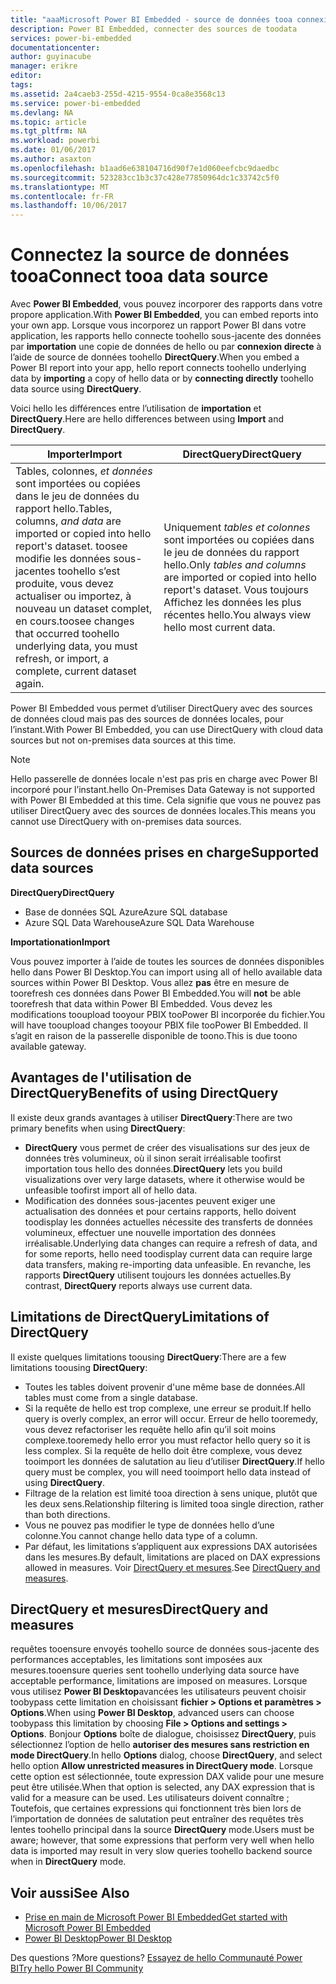 ```yaml
---
title: "aaaMicrosoft Power BI Embedded - source de données tooa connexion"
description: Power BI Embedded, connecter des sources de toodata
services: power-bi-embedded
documentationcenter: 
author: guyinacube
manager: erikre
editor: 
tags: 
ms.assetid: 2a4caeb3-255d-4215-9554-0ca8e3568c13
ms.service: power-bi-embedded
ms.devlang: NA
ms.topic: article
ms.tgt_pltfrm: NA
ms.workload: powerbi
ms.date: 01/06/2017
ms.author: asaxton
ms.openlocfilehash: b1aad6e638104716d90f7e1d060eefcbc9daedbc
ms.sourcegitcommit: 523283cc1b3c37c428e77850964dc1c33742c5f0
ms.translationtype: MT
ms.contentlocale: fr-FR
ms.lasthandoff: 10/06/2017
---
```

# <a name="connect-tooa-data-source"></a><span data-ttu-id="14992-103">Connectez la source de données tooa</span><span class="sxs-lookup"><span data-stu-id="14992-103">Connect tooa data source</span></span>
<span data-ttu-id="14992-104">Avec **Power BI Embedded**, vous pouvez incorporer des rapports dans votre propore application.</span><span class="sxs-lookup"><span data-stu-id="14992-104">With **Power BI Embedded**, you can embed reports into your own app.</span></span> <span data-ttu-id="14992-105">Lorsque vous incorporez un rapport Power BI dans votre application, les rapports hello connecte toohello sous-jacente des données par **importation** une copie de données de hello ou par **connexion directe** à l’aide de source de données toohello  **DirectQuery**.</span><span class="sxs-lookup"><span data-stu-id="14992-105">When you embed a Power BI report into your app, hello report connects toohello underlying data by **importing** a copy of hello data or by **connecting directly** toohello data source using **DirectQuery**.</span></span>

<span data-ttu-id="14992-106">Voici hello les différences entre l’utilisation de **importation** et **DirectQuery**.</span><span class="sxs-lookup"><span data-stu-id="14992-106">Here are hello differences between using **Import** and **DirectQuery**.</span></span>

| <span data-ttu-id="14992-107">Importer</span><span class="sxs-lookup"><span data-stu-id="14992-107">Import</span></span> | <span data-ttu-id="14992-108">DirectQuery</span><span class="sxs-lookup"><span data-stu-id="14992-108">DirectQuery</span></span> |
| --- | --- |
| <span data-ttu-id="14992-109">Tables, colonnes, *et données* sont importées ou copiées dans le jeu de données du rapport hello.</span><span class="sxs-lookup"><span data-stu-id="14992-109">Tables, columns, *and data* are imported or copied into hello report's dataset.</span></span> <span data-ttu-id="14992-110">toosee modifie les données sous-jacentes toohello s’est produite, vous devez actualiser ou importez, à nouveau un dataset complet, en cours.</span><span class="sxs-lookup"><span data-stu-id="14992-110">toosee changes that occurred toohello underlying data, you must refresh, or import, a complete, current dataset again.</span></span> |<span data-ttu-id="14992-111">Uniquement *tables et colonnes* sont importées ou copiées dans le jeu de données du rapport hello.</span><span class="sxs-lookup"><span data-stu-id="14992-111">Only *tables and columns* are imported or copied into hello report's dataset.</span></span> <span data-ttu-id="14992-112">Vous toujours Affichez les données les plus récentes hello.</span><span class="sxs-lookup"><span data-stu-id="14992-112">You always view hello most current data.</span></span> |

<span data-ttu-id="14992-113">Power BI Embedded vous permet d’utiliser DirectQuery avec des sources de données cloud mais pas des sources de données locales, pour l’instant.</span><span class="sxs-lookup"><span data-stu-id="14992-113">With Power BI Embedded, you can use DirectQuery with cloud data sources but not on-premises data sources at this time.</span></span>

> [!NOTE]
> <span data-ttu-id="14992-114">Hello passerelle de données locale n'est pas pris en charge avec Power BI incorporé pour l’instant.</span><span class="sxs-lookup"><span data-stu-id="14992-114">hello On-Premises Data Gateway is not supported with Power BI Embedded at this time.</span></span> <span data-ttu-id="14992-115">Cela signifie que vous ne pouvez pas utiliser DirectQuery avec des sources de données locales.</span><span class="sxs-lookup"><span data-stu-id="14992-115">This means you cannot use DirectQuery with on-premises data sources.</span></span>

## <a name="supported-data-sources"></a><span data-ttu-id="14992-116">Sources de données prises en charge</span><span class="sxs-lookup"><span data-stu-id="14992-116">Supported data sources</span></span>

<span data-ttu-id="14992-117">**DirectQuery**</span><span class="sxs-lookup"><span data-stu-id="14992-117">**DirectQuery**</span></span>
* <span data-ttu-id="14992-118">Base de données SQL Azure</span><span class="sxs-lookup"><span data-stu-id="14992-118">Azure SQL database</span></span>
* <span data-ttu-id="14992-119">Azure SQL Data Warehouse</span><span class="sxs-lookup"><span data-stu-id="14992-119">Azure SQL Data Warehouse</span></span>

<span data-ttu-id="14992-120">**Importationation**</span><span class="sxs-lookup"><span data-stu-id="14992-120">**Import**</span></span>

<span data-ttu-id="14992-121">Vous pouvez importer à l’aide de toutes les sources de données disponibles hello dans Power BI Desktop.</span><span class="sxs-lookup"><span data-stu-id="14992-121">You can import using all of hello available data sources within Power BI Desktop.</span></span> <span data-ttu-id="14992-122">Vous allez **pas** être en mesure de toorefresh ces données dans Power BI Embedded.</span><span class="sxs-lookup"><span data-stu-id="14992-122">You will **not** be able toorefresh that data within Power BI Embedded.</span></span> <span data-ttu-id="14992-123">Vous devez les modifications tooupload tooyour PBIX tooPower BI incorporée du fichier.</span><span class="sxs-lookup"><span data-stu-id="14992-123">You will have tooupload changes tooyour PBIX file tooPower BI Embedded.</span></span> <span data-ttu-id="14992-124">Il s’agit en raison de la passerelle disponible de toono.</span><span class="sxs-lookup"><span data-stu-id="14992-124">This is due toono available gateway.</span></span> 

## <a name="benefits-of-using-directquery"></a><span data-ttu-id="14992-125">Avantages de l'utilisation de DirectQuery</span><span class="sxs-lookup"><span data-stu-id="14992-125">Benefits of using DirectQuery</span></span>
<span data-ttu-id="14992-126">Il existe deux grands avantages à utiliser **DirectQuery**:</span><span class="sxs-lookup"><span data-stu-id="14992-126">There are two primary benefits when using **DirectQuery**:</span></span>

* <span data-ttu-id="14992-127">**DirectQuery** vous permet de créer des visualisations sur des jeux de données très volumineux, où il sinon serait irréalisable toofirst importation tous hello des données.</span><span class="sxs-lookup"><span data-stu-id="14992-127">**DirectQuery** lets you build visualizations over very large datasets, where it otherwise would be unfeasible toofirst import all of hello data.</span></span>
* <span data-ttu-id="14992-128">Modification des données sous-jacentes peuvent exiger une actualisation des données et pour certains rapports, hello doivent toodisplay les données actuelles nécessite des transferts de données volumineux, effectuer une nouvelle importation des données irréalisable.</span><span class="sxs-lookup"><span data-stu-id="14992-128">Underlying data changes can require a refresh of data, and for some reports, hello need toodisplay current data can require large data transfers, making re-importing data unfeasible.</span></span> <span data-ttu-id="14992-129">En revanche, les rapports **DirectQuery** utilisent toujours les données actuelles.</span><span class="sxs-lookup"><span data-stu-id="14992-129">By contrast, **DirectQuery** reports always use current data.</span></span>

## <a name="limitations-of-directquery"></a><span data-ttu-id="14992-130">Limitations de DirectQuery</span><span class="sxs-lookup"><span data-stu-id="14992-130">Limitations of DirectQuery</span></span>
   <span data-ttu-id="14992-131">Il existe quelques limitations toousing **DirectQuery**:</span><span class="sxs-lookup"><span data-stu-id="14992-131">There are a few limitations toousing **DirectQuery**:</span></span>

* <span data-ttu-id="14992-132">Toutes les tables doivent provenir d'une même base de données.</span><span class="sxs-lookup"><span data-stu-id="14992-132">All tables must come from a single database.</span></span>
* <span data-ttu-id="14992-133">Si la requête de hello est trop complexe, une erreur se produit.</span><span class="sxs-lookup"><span data-stu-id="14992-133">If hello query is overly complex, an error will occur.</span></span> <span data-ttu-id="14992-134">Erreur de hello tooremedy, vous devez refactoriser les requête hello afin qu’il soit moins complexe.</span><span class="sxs-lookup"><span data-stu-id="14992-134">tooremedy hello error you must refactor hello query so it is less complex.</span></span> <span data-ttu-id="14992-135">Si la requête de hello doit être complexe, vous devez tooimport les données de salutation au lieu d’utiliser **DirectQuery**.</span><span class="sxs-lookup"><span data-stu-id="14992-135">If hello query must be complex, you will need tooimport hello data instead of using **DirectQuery**.</span></span>
* <span data-ttu-id="14992-136">Filtrage de la relation est limité tooa direction à sens unique, plutôt que les deux sens.</span><span class="sxs-lookup"><span data-stu-id="14992-136">Relationship filtering is limited tooa single direction, rather than both directions.</span></span>
* <span data-ttu-id="14992-137">Vous ne pouvez pas modifier le type de données hello d’une colonne.</span><span class="sxs-lookup"><span data-stu-id="14992-137">You cannot change hello data type of a column.</span></span>
* <span data-ttu-id="14992-138">Par défaut, les limitations s’appliquent aux expressions DAX autorisées dans les mesures.</span><span class="sxs-lookup"><span data-stu-id="14992-138">By default, limitations are placed on DAX expressions allowed in measures.</span></span> <span data-ttu-id="14992-139">Voir [DirectQuery et mesures](#measures).</span><span class="sxs-lookup"><span data-stu-id="14992-139">See [DirectQuery and measures](#measures).</span></span>

<a name="measures"/>

## <a name="directquery-and-measures"></a><span data-ttu-id="14992-140">DirectQuery et mesures</span><span class="sxs-lookup"><span data-stu-id="14992-140">DirectQuery and measures</span></span>
<span data-ttu-id="14992-141">requêtes tooensure envoyés toohello source de données sous-jacente des performances acceptables, les limitations sont imposées aux mesures.</span><span class="sxs-lookup"><span data-stu-id="14992-141">tooensure queries sent toohello underlying data source have acceptable performance, limitations are imposed on measures.</span></span> <span data-ttu-id="14992-142">Lorsque vous utilisez **Power BI Desktop**avancées les utilisateurs peuvent choisir toobypass cette limitation en choisissant **fichier > Options et paramètres > Options**.</span><span class="sxs-lookup"><span data-stu-id="14992-142">When using **Power BI Desktop**, advanced users can choose toobypass this limitation by choosing **File > Options and settings > Options**.</span></span> <span data-ttu-id="14992-143">Bonjour **Options** boîte de dialogue, choisissez **DirectQuery**, puis sélectionnez l’option de hello **autoriser des mesures sans restriction en mode DirectQuery**.</span><span class="sxs-lookup"><span data-stu-id="14992-143">In hello **Options** dialog, choose **DirectQuery**, and select hello option **Allow unrestricted measures in DirectQuery mode**.</span></span> <span data-ttu-id="14992-144">Lorsque cette option est sélectionnée, toute expression DAX valide pour une mesure peut être utilisée.</span><span class="sxs-lookup"><span data-stu-id="14992-144">When that option is selected, any DAX expression that is valid for a measure can be used.</span></span> <span data-ttu-id="14992-145">Les utilisateurs doivent connaître ; Toutefois, que certaines expressions qui fonctionnent très bien lors de l’importation de données de salutation peut entraîner des requêtes très lentes toohello principal dans la source **DirectQuery** mode.</span><span class="sxs-lookup"><span data-stu-id="14992-145">Users must be aware; however, that some expressions that perform very well when hello data is imported may result in very slow queries toohello backend source when in **DirectQuery** mode.</span></span> 

## <a name="see-also"></a><span data-ttu-id="14992-146">Voir aussi</span><span class="sxs-lookup"><span data-stu-id="14992-146">See Also</span></span>
* [<span data-ttu-id="14992-147">Prise en main de Microsoft Power BI Embedded</span><span class="sxs-lookup"><span data-stu-id="14992-147">Get started with Microsoft Power BI Embedded</span></span>](power-bi-embedded-get-started.md)
* [<span data-ttu-id="14992-148">Power BI Desktop</span><span class="sxs-lookup"><span data-stu-id="14992-148">Power BI Desktop</span></span>](https://powerbi.microsoft.com/documentation/powerbi-desktop-get-the-desktop/)

<span data-ttu-id="14992-149">Des questions ?</span><span class="sxs-lookup"><span data-stu-id="14992-149">More questions?</span></span> [<span data-ttu-id="14992-150">Essayez de hello Communauté Power BI</span><span class="sxs-lookup"><span data-stu-id="14992-150">Try hello Power BI Community</span></span>](http://community.powerbi.com/)

